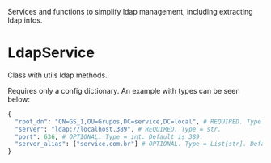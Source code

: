 Services and functions to simplify ldap management, including extracting ldap infos.

# LdapService

Class with utils ldap methods.

Requires only a config dictionary. An example with types can be seen below:

```python
{
  "root_dn": "CN=GS_1,OU=Grupos,DC=service,DC=local", # REQUIRED. Type = str.
  "server": "ldap://localhost.389", # REQUIRED. Type = str.
  "port": 636, # OPTIONAL. Type = int. Default is 389.
  "server_alias": ["service.com.br"] # OPTIONAL. Type = List[str]. Default is [].
}

```
